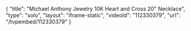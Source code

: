 {
    "title": "Michael Anthony Jewelry 10K Heart and Cross 20\" Necklace",
    "type": "solo",
    "layout": "iframe-static",
    "videoId": "112330379",
    "url": "\/tvpembed\/112330379"
}